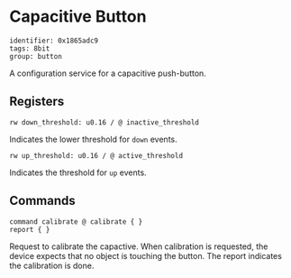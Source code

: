# Capacitive Button

    identifier: 0x1865adc9
    tags: 8bit
    group: button

A configuration service for a capacitive push-button.

## Registers

    rw down_threshold: u0.16 / @ inactive_threshold
    
Indicates the lower threshold for ``down`` events.

    rw up_threshold: u0.16 / @ active_threshold
    
Indicates the threshold for ``up`` events.

## Commands

    command calibrate @ calibrate { }
    report { }

Request to calibrate the capactive. When calibration is requested, the device expects that no object is touching the button. 
The report indicates the calibration is done.
